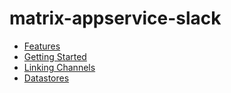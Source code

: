 # matrix-appservice-slack

- [Features](./features)
- [Getting Started](./getting_started)
- [Linking Channels](./link_channels)
- [Datastores](./datastores)
